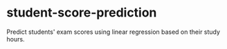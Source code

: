 # student-score-prediction
Predict students' exam scores using linear regression based on their study hours.
